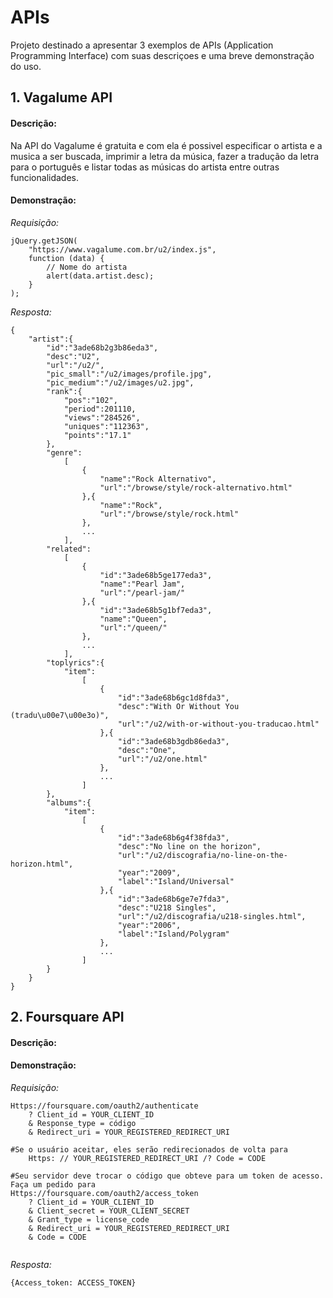 # APIs

Projeto destinado a apresentar 3 exemplos de APIs (Application Programming Interface) com suas descriçoes e uma breve demonstração do uso.

## 1. Vagalume API

#### Descrição:
Na API do Vagalume é gratuita e com ela é possivel especificar o artista e a musica a ser buscada, imprimir a letra da música, fazer a tradução da letra para o português e listar todas as músicas do artista entre outras funcionalidades. 

#### Demonstração:
*Requisição:*
```
jQuery.getJSON(
    "https://www.vagalume.com.br/u2/index.js",
    function (data) {
        // Nome do artista
        alert(data.artist.desc);
    }
);
```

*Resposta:*

```
{
    "artist":{
        "id":"3ade68b2g3b86eda3",
        "desc":"U2",
        "url":"/u2/",
        "pic_small":"/u2/images/profile.jpg",
        "pic_medium":"/u2/images/u2.jpg",
        "rank":{
            "pos":"102",
            "period":201110,
            "views":"284526",
            "uniques":"112363",
            "points":"17.1"
        },
        "genre":
            [
                {
                    "name":"Rock Alternativo",
                    "url":"/browse/style/rock-alternativo.html"
                },{
                    "name":"Rock",
                    "url":"/browse/style/rock.html"
                },
                ...
            ],
        "related":
            [
                {
                    "id":"3ade68b5ge177eda3",
                    "name":"Pearl Jam",
                    "url":"/pearl-jam/"
                },{
                    "id":"3ade68b5g1bf7eda3",
                    "name":"Queen",
                    "url":"/queen/"
                },
                ...
            ],
        "toplyrics":{
            "item":
                [
                    {
                        "id":"3ade68b6gc1d8fda3",
                        "desc":"With Or Without You (tradu\u00e7\u00e3o)",
                        "url":"/u2/with-or-without-you-traducao.html"
                    },{
                        "id":"3ade68b3gdb86eda3",
                        "desc":"One",
                        "url":"/u2/one.html"
                    },
                    ...
                ]
        },
        "albums":{
            "item":
                [
                    {
                        "id":"3ade68b6g4f38fda3",
                        "desc":"No line on the horizon",
                        "url":"/u2/discografia/no-line-on-the-horizon.html",
                        "year":"2009",
                        "label":"Island/Universal"
                    },{
                        "id":"3ade68b6ge7e7fda3",
                        "desc":"U218 Singles",
                        "url":"/u2/discografia/u218-singles.html",
                        "year":"2006",
                        "label":"Island/Polygram"
                    },
                    ...
                ]
        }
    }
}
```
## 2. Foursquare API

#### Descrição:

#### Demonstração:
*Requisição:*

```
Https://foursquare.com/oauth2/authenticate
    ? Client_id = YOUR_CLIENT_ID
    & Response_type = código
    & Redirect_uri = YOUR_REGISTERED_REDIRECT_URI
                  
#Se o usuário aceitar, eles serão redirecionados de volta para
    Https: // YOUR_REGISTERED_REDIRECT_URI /? Code = CODE
                  
#Seu servidor deve trocar o código que obteve para um token de acesso. Faça um pedido para
Https://foursquare.com/oauth2/access_token
    ? Client_id = YOUR_CLIENT_ID
    & Client_secret = YOUR_CLIENT_SECRET
    & Grant_type = license_code
    & Redirect_uri = YOUR_REGISTERED_REDIRECT_URI
    & Code = CODE
                  
```

*Resposta:*

```
{Access_token: ACCESS_TOKEN}
```



